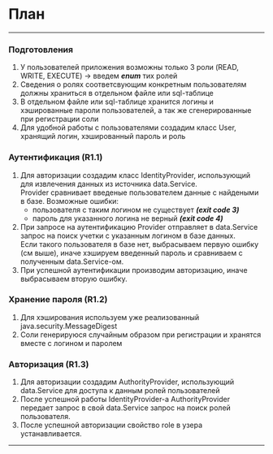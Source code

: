 # План
---
### Подготовления
1. У пользователей приложения возможны только 3 роли (READ, WRITE, EXECUTE) -> введем _**enum**_ тих ролей
2. Сведения о ролях соответсвующим конкретным пользователям должны храниться в отдельном файле или sql-таблице 
3. В отдельном файле или sql-таблице хранится логины и хэшированные пароли пользователей, а так же сгенерированные при регистрации соли
4. Для удобной работы с пользователями создадим класс User, хранящий логин, хэшированный пароль и роль

### Аутентификация (R1.1)
1. Для авторизации создадим класс IdentityProvider, использующий для извлечения данных из источника data.Service.  
Provider сравнивает введеные пользователем данные с найдеными в базе. Возможные ошибки:
    * пользователя с таким логином не существует _**(exit code 3)**_
    * пароль для указанного логина не верный  _**(exit code 4)**_
2. При запросе на аутентификацию Provider отправляет в data.Service запрос на поиск учетки с указанным логином в базе данных.  
Если такого пользователя в базе нет, выбрасываем первую ошибку (см выше), иначе хэшируем введенный пароль и сравниваем с полученным data.Service-ом.
3. При успешной аутентификации производим авторизацию, иначе выбрасываем вторую ошибку.
### Хранение пароля (R1.2)
1. Для хэширования используем уже реализованный java.security.MessageDigest
2. Соли генерируюся случайным образом при регистрации и хранятся вместе с логином и паролем
### Авторизация (R1.3)
1. Для авторизации создадим AuthorityProvider, использующий data.Service для доступа к данным ролей пользователей
2. После успешной работы IdentityProvider-а AuthorityProvider передает запрос в свой data.Service запрос на поиск ролей пользователя.  
3. После успешной авторизации свойство role в узера устанавливается.
---